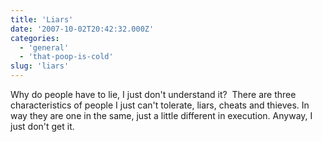 ```yaml
---
title: 'Liars'
date: '2007-10-02T20:42:32.000Z'
categories:
  - 'general'
  - 'that-poop-is-cold'
slug: 'liars'
---
```


Why do people have to lie, I just don't understand it?  There are three characteristics of people I just can't tolerate, liars, cheats and thieves. In way they are one in the same, just a little different in execution. Anyway, I just don't get it.
